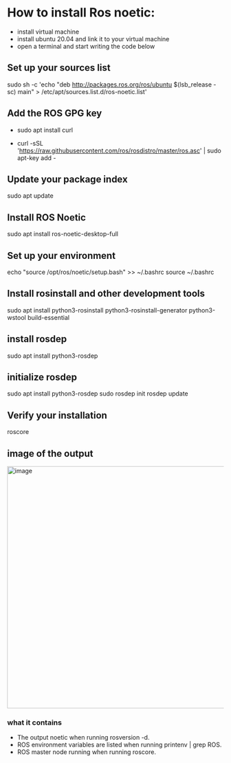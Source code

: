 # How to install Ros noetic:
- install virtual machine
- install ubuntu 20.04 and link it to your virtual machine
- open a terminal and start writing the code below

## Set up your sources list
sudo sh -c 'echo "deb http://packages.ros.org/ros/ubuntu $(lsb_release -sc) main" > /etc/apt/sources.list.d/ros-noetic.list'


## Add the ROS GPG key
- sudo apt install curl

  
- curl -sSL 'https://raw.githubusercontent.com/ros/rosdistro/master/ros.asc' | sudo apt-key add -


## Update your package index
sudo apt update


## Install ROS Noetic
sudo apt install ros-noetic-desktop-full


## Set up your environment
echo "source /opt/ros/noetic/setup.bash" >> ~/.bashrc
source ~/.bashrc


## Install rosinstall and other development tools
sudo apt install python3-rosinstall python3-rosinstall-generator python3-wstool build-essential


## install rosdep
sudo apt install python3-rosdep


## initialize rosdep
sudo apt install python3-rosdep
sudo rosdep init
rosdep update


## Verify your installation
roscore


## image of the output
<img width="564" alt="image" src="https://github.com/hussein-ak/Ros-noetic-download-steps/assets/173874366/22e950c5-80b2-4810-a585-6a513c113ec5">

### what it contains
- The output noetic when running rosversion -d.
- ROS environment variables are listed when running printenv | grep ROS.
- ROS master node running when running roscore.


